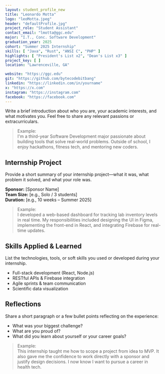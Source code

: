 ```yaml
---
layout: student_profile_new
title: "Leonardo Motta"
logo: "leoMotta.jpeg"
header: "defaultProfile.jpg"
project_role: "Student Assistant"
contact_email: "lmotta@ggc.edu"
major: "I.T., Conc. Software Development"
graduation_year: 2025
cohort: "Summer 2025 Internship"
skills: [ "Java", "Rust", "ANSI C", "PHP" ]
highlights: [ "President's List x2", "Dean's List x3" ]
project_key: [ ]
location: "Lawrenceville, GA"

website: "https://ggc.edu"
git: "https://github.com/bytecodebitbang"
linkedin: "https://linkedin.com/in/yourname"
x: "https://x.com"
instagram: "https://instagram.com"
facebook: "https://facebook.com"
---
```


<!-- Include or delete -->
Write a brief introduction about who you are, your academic interests, and what motivates you. Feel free to share any relevant passions or extracurriculars.

> Example:  
> I'm a third-year Software Development major passionate about building tools that solve real-world problems. Outside of school, I enjoy hackathons, fitness tech, and mentoring new coders.
<!-- End delete -->

<!-- Include or delete -->
## Internship Project

Provide a short summary of your internship project—what it was, what problem it solved, and what your role was.

**Sponsor:** [Sponsor Name]  
**Team Size:** [e.g., Solo / 3 students]  
**Duration:** [e.g., 10 weeks – Summer 2025]

> Example:  
> I developed a web-based dashboard for tracking lab inventory levels in real time. My responsibilities included designing the UI in Figma, implementing the front-end in React, and integrating Firebase for real-time updates.
<!-- End delete -->

<!-- Include or delete -->
## Skills Applied & Learned

List the technologies, tools, or soft skills you used or developed during your internship.

- Full-stack development (React, Node.js)
- RESTful APIs & Firebase integration
- Agile sprints & team communication
- Scientific data visualization
<!-- End delete -->

<!-- Include or delete -->
## Reflections

Share a short paragraph or a few bullet points reflecting on the experience:

- What was your biggest challenge?
- What are you proud of?
- What did you learn about yourself or your career goals?

> Example:  
> This internship taught me how to scope a project from idea to MVP. It also gave me the confidence to work directly with a sponsor and justify design decisions. I now know I want to pursue a career in health tech.
<!-- End delete -->
